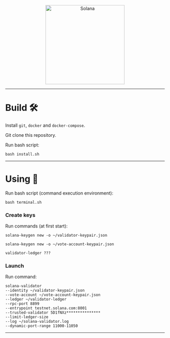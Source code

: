 <p align="center">
  <a href="https://solana.com">
    <img alt="Solana" src="https://i.imgur.com/uBVzyX3.png" width="250" />
  </a>
</p>

---

# Build 🛠

Install `git`, `docker` and `docker-compose`.

Git clone this repository.


Run bash script:

```
bash install.sh
```

---

# Using 👏

Run bash script (command execution environment):

```
bash terminal.sh
```

### Create keys

Run commands (at first start):

```
solana-keygen new -o ~/validator-keypair.json
```
```
solana-keygen new -o ~/vote-account-keypair.json
```
```
validator-ledger ???
```

### Launch

Run command:

```
solana-validator   
--identity ~/validator-keypair.json   
--vote-account ~/vote-account-keypair.json   
--ledger ~/validator-ledger   
--rpc-port 8899
--entrypoint testnet.solana.com:8001
--trusted-validator 5D1fNXz***************
--limit-ledger-size   
--log ~/solana-validator.log
--dynamic-port-range 11000-11050
```

---
